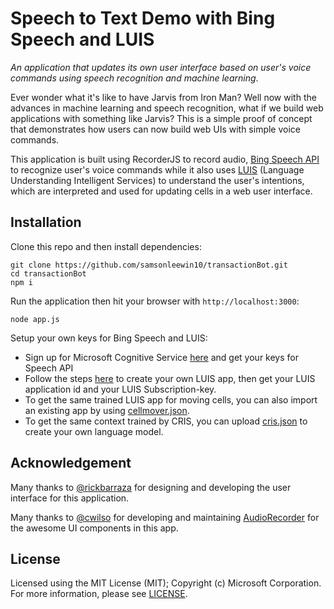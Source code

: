 # Speech to Text Demo with Bing Speech and LUIS

_An application that updates its own user interface based on user's voice commands using speech recognition and machine learning_.

Ever wonder what it's like to have Jarvis from Iron Man? Well now with the advances in machine learning and speech recognition, what if we build web applications with something like Jarvis? This is a simple proof of concept that demonstrates how users can now build web UIs with simple voice commands.

This application is built using RecorderJS to record audio, [Bing Speech API](https://www.microsoft.com/cognitive-services/en-us/speech-api/documentation/overview) to recognize user's voice commands while it also uses [LUIS](https://www.microsoft.com/cognitive-services/en-us/luis-api/documentation/home) (Language Understanding Intelligent Services) to understand the user's intentions, which are interpreted and used for updating cells in a web user interface. 

## Installation

Clone this repo and then install dependencies:

    git clone https://github.com/samsonleewin10/transactionBot.git
    cd transactionBot
    npm i


Run the application then hit your browser with `http://localhost:3000`:

    node app.js


Setup your own keys for Bing Speech and LUIS:

* Sign up for Microsoft Cognitive Service [here](https://www.microsoft.com/cognitive-services/en-us/sign-up) and get your keys for Speech API
* Follow the steps [here](https://www.microsoft.com/cognitive-services/en-us/luis-api/documentation/getstartedwithluis-basics) to create your own LUIS app, then get your LUIS application id and your LUIS Subscription-key.
* To get the same trained LUIS app for moving cells, you can also import an existing app by using [cellmover.json](cellmover.json). 
* To get the same context trained by CRIS, you can upload [cris.json](cris.json) to create your own language model. 

## Acknowledgement
Many thanks to [@rickbarraza](@rickbarraza) for designing and developing the user interface for this application.

Many thanks to [@cwilso](@cwilso) for developing and maintaining [AudioRecorder](https://github.com/cwilso/AudioRecorder) for the awesome UI components in this app.

## License
Licensed using the MIT License (MIT); Copyright (c) Microsoft Corporation. For more information, please see [LICENSE](LICENSE).
